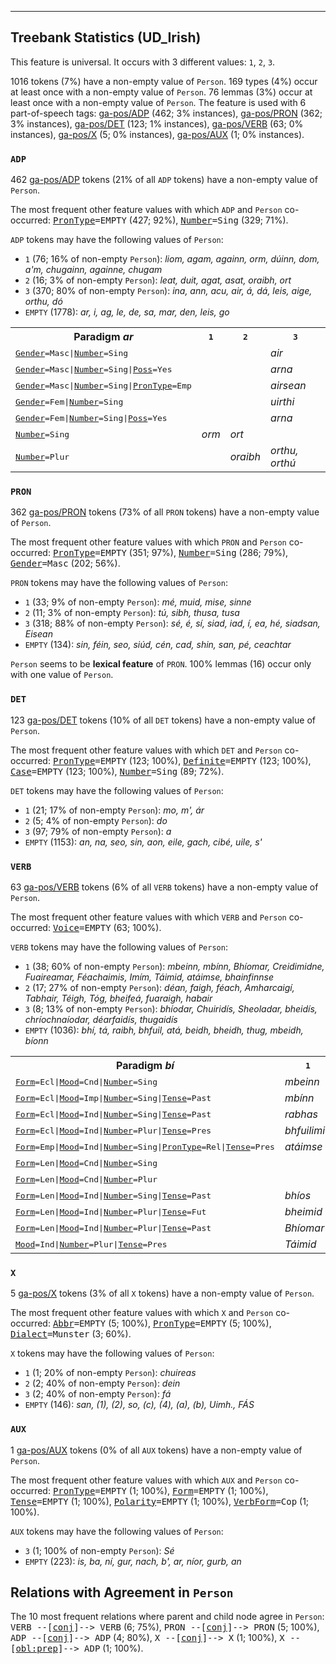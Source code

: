 

--------------------------------------------------------------------------------

## Treebank Statistics (UD_Irish)

This feature is universal.
It occurs with 3 different values: `1`, `2`, `3`.

1016 tokens (7%) have a non-empty value of `Person`.
169 types (4%) occur at least once with a non-empty value of `Person`.
76 lemmas (3%) occur at least once with a non-empty value of `Person`.
The feature is used with 6 part-of-speech tags: [ga-pos/ADP]() (462; 3% instances), [ga-pos/PRON]() (362; 3% instances), [ga-pos/DET]() (123; 1% instances), [ga-pos/VERB]() (63; 0% instances), [ga-pos/X]() (5; 0% instances), [ga-pos/AUX]() (1; 0% instances).

### `ADP`

462 [ga-pos/ADP]() tokens (21% of all `ADP` tokens) have a non-empty value of `Person`.

The most frequent other feature values with which `ADP` and `Person` co-occurred: <tt><a href="PronType.html">PronType</a>=EMPTY</tt> (427; 92%), <tt><a href="Number.html">Number</a>=Sing</tt> (329; 71%).

`ADP` tokens may have the following values of `Person`:

* `1` (76; 16% of non-empty `Person`): <em>liom, agam, againn, orm, dúinn, dom, a'm, chugainn, againne, chugam</em>
* `2` (16; 3% of non-empty `Person`): <em>leat, duit, agat, asat, oraibh, ort</em>
* `3` (370; 80% of non-empty `Person`): <em>ina, ann, acu, air, á, dá, leis, aige, orthu, dó</em>
* `EMPTY` (1778): <em>ar, i, ag, le, de, sa, mar, den, leis, go</em>

<table>
  <tr><th>Paradigm <i>ar</i></th><th><tt>1</tt></th><th><tt>2</tt></th><th><tt>3</tt></th></tr>
  <tr><td><tt><a href="Gender.html">Gender</a>=Masc|<a href="Number.html">Number</a>=Sing</tt></td><td></td><td></td><td><em>air</em></td></tr>
  <tr><td><tt><a href="Gender.html">Gender</a>=Masc|<a href="Number.html">Number</a>=Sing|<a href="Poss.html">Poss</a>=Yes</tt></td><td></td><td></td><td><em>arna</em></td></tr>
  <tr><td><tt><a href="Gender.html">Gender</a>=Masc|<a href="Number.html">Number</a>=Sing|<a href="PronType.html">PronType</a>=Emp</tt></td><td></td><td></td><td><em>airsean</em></td></tr>
  <tr><td><tt><a href="Gender.html">Gender</a>=Fem|<a href="Number.html">Number</a>=Sing</tt></td><td></td><td></td><td><em>uirthi</em></td></tr>
  <tr><td><tt><a href="Gender.html">Gender</a>=Fem|<a href="Number.html">Number</a>=Sing|<a href="Poss.html">Poss</a>=Yes</tt></td><td></td><td></td><td><em>arna</em></td></tr>
  <tr><td><tt><a href="Number.html">Number</a>=Sing</tt></td><td><em>orm</em></td><td><em>ort</em></td><td></td></tr>
  <tr><td><tt><a href="Number.html">Number</a>=Plur</tt></td><td></td><td><em>oraibh</em></td><td><em>orthu, orthú</em></td></tr>
</table>

### `PRON`

362 [ga-pos/PRON]() tokens (73% of all `PRON` tokens) have a non-empty value of `Person`.

The most frequent other feature values with which `PRON` and `Person` co-occurred: <tt><a href="PronType.html">PronType</a>=EMPTY</tt> (351; 97%), <tt><a href="Number.html">Number</a>=Sing</tt> (286; 79%), <tt><a href="Gender.html">Gender</a>=Masc</tt> (202; 56%).

`PRON` tokens may have the following values of `Person`:

* `1` (33; 9% of non-empty `Person`): <em>mé, muid, mise, sinne</em>
* `2` (11; 3% of non-empty `Person`): <em>tú, sibh, thusa, tusa</em>
* `3` (318; 88% of non-empty `Person`): <em>sé, é, sí, siad, iad, í, ea, hé, siadsan, Eisean</em>
* `EMPTY` (134): <em>sin, féin, seo, siúd, cén, cad, shin, san, pé, ceachtar</em>

`Person` seems to be **lexical feature** of `PRON`. 100% lemmas (16) occur only with one value of `Person`.

### `DET`

123 [ga-pos/DET]() tokens (10% of all `DET` tokens) have a non-empty value of `Person`.

The most frequent other feature values with which `DET` and `Person` co-occurred: <tt><a href="PronType.html">PronType</a>=EMPTY</tt> (123; 100%), <tt><a href="Definite.html">Definite</a>=EMPTY</tt> (123; 100%), <tt><a href="Case.html">Case</a>=EMPTY</tt> (123; 100%), <tt><a href="Number.html">Number</a>=Sing</tt> (89; 72%).

`DET` tokens may have the following values of `Person`:

* `1` (21; 17% of non-empty `Person`): <em>mo, m', ár</em>
* `2` (5; 4% of non-empty `Person`): <em>do</em>
* `3` (97; 79% of non-empty `Person`): <em>a</em>
* `EMPTY` (1153): <em>an, na, seo, sin, aon, eile, gach, cibé, uile, s'</em>

### `VERB`

63 [ga-pos/VERB]() tokens (6% of all `VERB` tokens) have a non-empty value of `Person`.

The most frequent other feature values with which `VERB` and `Person` co-occurred: <tt><a href="Voice.html">Voice</a>=EMPTY</tt> (63; 100%).

`VERB` tokens may have the following values of `Person`:

* `1` (38; 60% of non-empty `Person`): <em>mbeinn, mbínn, Bhíomar, Creidimidne, Fuaireamar, Féachaimis, Imím, Táimid, atáimse, bhainfinnse</em>
* `2` (17; 27% of non-empty `Person`): <em>déan, faigh, féach, Amharcaigí, Tabhair, Téigh, Tóg, bheifeá, fuaraigh, habair</em>
* `3` (8; 13% of non-empty `Person`): <em>bhíodar, Chuiridís, Sheoladar, bheidís, chríochnaíodar, déarfaidís, thugaidís</em>
* `EMPTY` (1036): <em>bhí, tá, raibh, bhfuil, atá, beidh, bheidh, thug, mbeidh, bíonn</em>

<table>
  <tr><th>Paradigm <i>bí</i></th><th><tt>1</tt></th><th><tt>2</tt></th><th><tt>3</tt></th></tr>
  <tr><td><tt><a href="Form.html">Form</a>=Ecl|<a href="Mood.html">Mood</a>=Cnd|<a href="Number.html">Number</a>=Sing</tt></td><td><em>mbeinn</em></td><td></td><td></td></tr>
  <tr><td><tt><a href="Form.html">Form</a>=Ecl|<a href="Mood.html">Mood</a>=Imp|<a href="Number.html">Number</a>=Sing|<a href="Tense.html">Tense</a>=Past</tt></td><td><em>mbínn</em></td><td></td><td></td></tr>
  <tr><td><tt><a href="Form.html">Form</a>=Ecl|<a href="Mood.html">Mood</a>=Ind|<a href="Number.html">Number</a>=Sing|<a href="Tense.html">Tense</a>=Past</tt></td><td><em>rabhas</em></td><td></td><td></td></tr>
  <tr><td><tt><a href="Form.html">Form</a>=Ecl|<a href="Mood.html">Mood</a>=Ind|<a href="Number.html">Number</a>=Plur|<a href="Tense.html">Tense</a>=Pres</tt></td><td><em>bhfuilimid</em></td><td></td><td></td></tr>
  <tr><td><tt><a href="Form.html">Form</a>=Emp|<a href="Mood.html">Mood</a>=Ind|<a href="Number.html">Number</a>=Sing|<a href="PronType.html">PronType</a>=Rel|<a href="Tense.html">Tense</a>=Pres</tt></td><td><em>atáimse</em></td><td></td><td></td></tr>
  <tr><td><tt><a href="Form.html">Form</a>=Len|<a href="Mood.html">Mood</a>=Cnd|<a href="Number.html">Number</a>=Sing</tt></td><td></td><td><em>bheifeá</em></td><td></td></tr>
  <tr><td><tt><a href="Form.html">Form</a>=Len|<a href="Mood.html">Mood</a>=Cnd|<a href="Number.html">Number</a>=Plur</tt></td><td></td><td></td><td><em>bheidís</em></td></tr>
  <tr><td><tt><a href="Form.html">Form</a>=Len|<a href="Mood.html">Mood</a>=Ind|<a href="Number.html">Number</a>=Sing|<a href="Tense.html">Tense</a>=Past</tt></td><td><em>bhíos</em></td><td></td><td></td></tr>
  <tr><td><tt><a href="Form.html">Form</a>=Len|<a href="Mood.html">Mood</a>=Ind|<a href="Number.html">Number</a>=Plur|<a href="Tense.html">Tense</a>=Fut</tt></td><td><em>bheimid</em></td><td></td><td></td></tr>
  <tr><td><tt><a href="Form.html">Form</a>=Len|<a href="Mood.html">Mood</a>=Ind|<a href="Number.html">Number</a>=Plur|<a href="Tense.html">Tense</a>=Past</tt></td><td><em>Bhíomar</em></td><td></td><td><em>bhíodar</em></td></tr>
  <tr><td><tt><a href="Mood.html">Mood</a>=Ind|<a href="Number.html">Number</a>=Plur|<a href="Tense.html">Tense</a>=Pres</tt></td><td><em>Táimid</em></td><td></td><td></td></tr>
</table>

### `X`

5 [ga-pos/X]() tokens (3% of all `X` tokens) have a non-empty value of `Person`.

The most frequent other feature values with which `X` and `Person` co-occurred: <tt><a href="Abbr.html">Abbr</a>=EMPTY</tt> (5; 100%), <tt><a href="PronType.html">PronType</a>=EMPTY</tt> (5; 100%), <tt><a href="Dialect.html">Dialect</a>=Munster</tt> (3; 60%).

`X` tokens may have the following values of `Person`:

* `1` (1; 20% of non-empty `Person`): <em>chuireas</em>
* `2` (2; 40% of non-empty `Person`): <em>dein</em>
* `3` (2; 40% of non-empty `Person`): <em>fá</em>
* `EMPTY` (146): <em>san, (1), (2), so, (c), (4), (a), (b), Uimh., FÁS</em>

### `AUX`

1 [ga-pos/AUX]() tokens (0% of all `AUX` tokens) have a non-empty value of `Person`.

The most frequent other feature values with which `AUX` and `Person` co-occurred: <tt><a href="PronType.html">PronType</a>=EMPTY</tt> (1; 100%), <tt><a href="Form.html">Form</a>=EMPTY</tt> (1; 100%), <tt><a href="Tense.html">Tense</a>=EMPTY</tt> (1; 100%), <tt><a href="Polarity.html">Polarity</a>=EMPTY</tt> (1; 100%), <tt><a href="VerbForm.html">VerbForm</a>=Cop</tt> (1; 100%).

`AUX` tokens may have the following values of `Person`:

* `3` (1; 100% of non-empty `Person`): <em>Sé</em>
* `EMPTY` (223): <em>is, ba, ní, gur, nach, b', ar, níor, gurb, an</em>

## Relations with Agreement in `Person`

The 10 most frequent relations where parent and child node agree in `Person`:
<tt>VERB --[<a href="../dep/conj.html">conj</a>]--> VERB</tt> (6; 75%),
<tt>PRON --[<a href="../dep/conj.html">conj</a>]--> PRON</tt> (5; 100%),
<tt>ADP --[<a href="../dep/conj.html">conj</a>]--> ADP</tt> (4; 80%),
<tt>X --[<a href="../dep/conj.html">conj</a>]--> X</tt> (1; 100%),
<tt>X --[<a href="../dep/obl:prep.html">obl:prep</a>]--> ADP</tt> (1; 100%).

